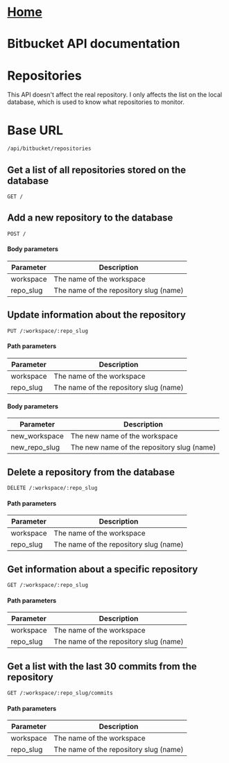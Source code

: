 # [Home](../README.md)
# Bitbucket API documentation

# Repositories
This API doesn't affect the real repository. I only affects the list on the local database, 
which is used to know what repositories to monitor.

# Base URL
    /api/bitbucket/repositories



## Get a list of all repositories stored on the database
`GET /`



## Add a new repository to the database
`POST /`
#### Body parameters
Parameter | Description
--- | ---
workspace | The name of the workspace
repo_slug | The name of the repository slug (name)



## Update information about the repository
`PUT /:workspace/:repo_slug`
#### Path parameters
Parameter | Description
--- | ---
workspace | The name of the workspace
repo_slug | The name of the repository slug (name)

#### Body parameters
Parameter | Description
--- | ---
new_workspace | The new name of the workspace
new_repo_slug | The new name of the repository slug (name)



## Delete a repository from the database
`DELETE /:workspace/:repo_slug`  
#### Path parameters
Parameter | Description
--- | ---
workspace | The name of the workspace
repo_slug | The name of the repository slug (name)



## Get information about a specific repository
`GET /:workspace/:repo_slug`
#### Path parameters
Parameter | Description
--- | ---
workspace | The name of the workspace
repo_slug | The name of the repository slug (name)



## Get a list with the last 30 commits from the repository
`GET /:workspace/:repo_slug/commits`  
#### Path parameters
Parameter | Description
--- | ---
workspace | The name of the workspace
repo_slug | The name of the repository slug (name)